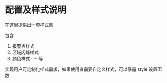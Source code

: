 # 配置及样式说明

在这里提供出一套样式集

包含

1. 报警点样式
2. 区域闪烁样式
3. 颜色样式
   ······等

实现用户可定制化样式需求，如果使用者需要自定义样式，可以暴露 style 设置函数

